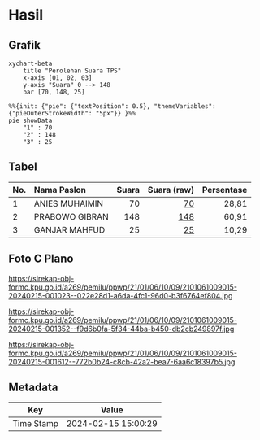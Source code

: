 # Hasil

## Grafik

```mermaid
xychart-beta
    title "Perolehan Suara TPS"
    x-axis [01, 02, 03]
    y-axis "Suara" 0 --> 148
    bar [70, 148, 25]
```

```mermaid
%%{init: {"pie": {"textPosition": 0.5}, "themeVariables": {"pieOuterStrokeWidth": "5px"}} }%%
pie showData
    "1" : 70
    "2" : 148
    "3" : 25
```

## Tabel

| No. | Nama Paslon    | Suara | Suara (raw) | Persentase |
|:--- |:-------------- | -----:| -----------:| ----------:|
| 1   | ANIES MUHAIMIN | 70    | [70][p-1]   | 28,81      |
| 2   | PRABOWO GIBRAN | 148   | [148][p-2]  | 60,91      |
| 3   | GANJAR MAHFUD  | 25    | [25][p-3]   | 10,29      |


[p-1]: https://github.com/gigit-pemilu/pemilu-2024-21-kepulauan-riau/blob/main/pilpres/hitung-suara/sub/21-kepulauan-riau/sub/01-bintan/sub/06-bintan-timur/sub/1009-sungai-lekop/sub/015-tps/sub/paslon-1.txt
[p-2]: https://github.com/gigit-pemilu/pemilu-2024-21-kepulauan-riau/blob/main/pilpres/hitung-suara/sub/21-kepulauan-riau/sub/01-bintan/sub/06-bintan-timur/sub/1009-sungai-lekop/sub/015-tps/sub/paslon-2.txt
[p-3]: https://github.com/gigit-pemilu/pemilu-2024-21-kepulauan-riau/blob/main/pilpres/hitung-suara/sub/21-kepulauan-riau/sub/01-bintan/sub/06-bintan-timur/sub/1009-sungai-lekop/sub/015-tps/sub/paslon-3.txt

## Foto C Plano

https://sirekap-obj-formc.kpu.go.id/a269/pemilu/ppwp/21/01/06/10/09/2101061009015-20240215-001023--022e28d1-a6da-4fc1-96d0-b3f6764ef804.jpg

https://sirekap-obj-formc.kpu.go.id/a269/pemilu/ppwp/21/01/06/10/09/2101061009015-20240215-001352--f9d6b0fa-5f34-44ba-b450-db2cb249897f.jpg

https://sirekap-obj-formc.kpu.go.id/a269/pemilu/ppwp/21/01/06/10/09/2101061009015-20240215-001612--772b0b24-c8cb-42a2-bea7-6aa6c18397b5.jpg


## Metadata

| Key        | Value               |
| ---------- | ------------------- |
| Time Stamp | 2024-02-15 15:00:29 |



